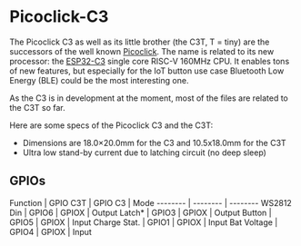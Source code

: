# Picoclick-C3

The Picoclick C3 as well as its little brother (the C3T, T = tiny) are the successors of the well known [Picoclick](https://github.com/makermoekoe/Picoclick). The name is related to its new processor: the [ESP32-C3](https://www.espressif.com/sites/default/files/documentation/esp32-c3_datasheet_en.pdf) single core RISC-V 160MHz CPU. It enables tons of new features, but especially for the IoT button use case Bluetooth Low Energy (BLE) could be the most interesting one.

As the C3 is in development at the moment, most of the files are related to the C3T so far.

Here are some specs of the Picoclick C3 and the C3T:
- Dimensions are 18.0×20.0mm for the C3 and 10.5x18.0mm for the C3T
- Ultra low stand-by current due to latching circuit (no deep sleep)

## GPIOs


Function | GPIO C3T | GPIO C3 | Mode
-------- | -------- | --------
WS2812 Din | GPIO6 | GPIOX | Output
Latch* | GPIO3 | GPIOX | Output
Button | GPIO5 | GPIOX | Input
Charge Stat. | GPIO1  | GPIOX | Input
Bat Voltage | GPIO4 | GPIOX | Input
